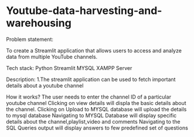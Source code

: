 # Youtube-data-harvesting-and-warehousing

Problem statement:

To create a Streamlit application that allows users to access and analyze data from multiple YouTube channels.

Tech stack:
Python
Streamlit
MYSQL
XAMPP Server

Description:
1.The streamlit application can be used to fetch important details about a youtube channel

How it works?
The user needs to enter the channel ID of a particular youtube channel
Clicking on view details will displa the basic details about the channel.
Clicking on Upload to MYSQL database will upload the details to mysql database
Navigating to MYSQL Database will display specific details about the channel,playlist,video and comments
Navigating to the SQL Queries output will display answers to few predefined set of questions
